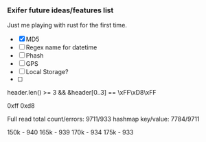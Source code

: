 ### Exifer future ideas/features list

Just me playing with rust for the first time.

- [x] MD5
- [ ] Regex name for datetime
- [ ] Phash
- [ ] GPS
- [ ] Local Storage?
- [ ]

header.len() >= 3 && &header[0..3] == \xFF\xD8\xFF

0xff   0xd8

Full read
total count/errors: 9711/933
hashmap key/value: 7784/9711

150k - 940
165k - 939
170k - 934
175k - 933

